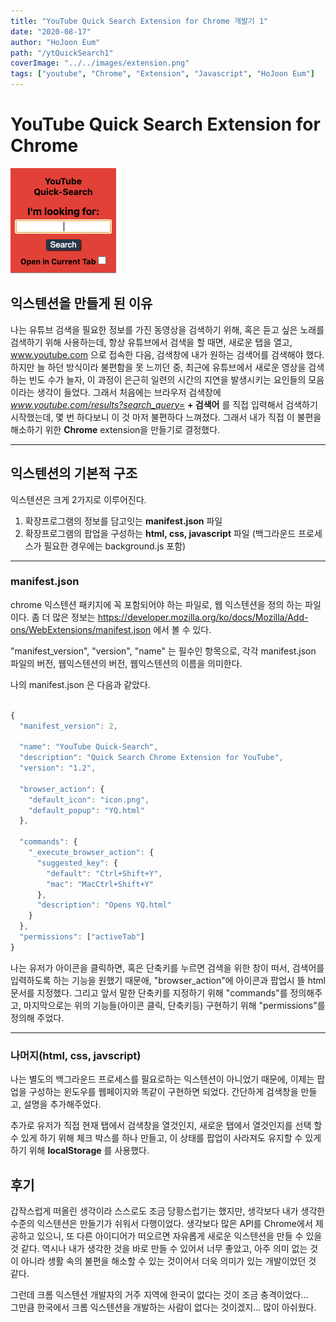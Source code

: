 ```yaml
---
title: "YouTube Quick Search Extension for Chrome 개발기 1"
date: "2020-08-17"
author: "HoJoon Eum"
path: "/ytQuickSearch1"
coverImage: "../../images/extension.png"
tags: ["youtube", "Chrome", "Extension", "Javascript", "HoJoon Eum"]
---
```


# YouTube Quick Search Extension for Chrome

![extension screenshot](../../images/extension.png)

## 익스텐션을 만들게 된 이유

나는 유튜브 검색을 필요한 정보를 가진 동영상을 검색하기 위해, 혹은 듣고 싶은 노래를 검색하기 위해
사용하는데, 항상 유튜브에서 검색을 할 때면, 새로운 탭을 열고, www.youtube.com 으로 접속한 다음,
검색창에 내가 원하는 검색어를 검색해야 했다. 하지만 늘 하던 방식이라 불편함을 못 느끼던 중, 최근에 유튜브에서
새로운 영상을 검색하는 빈도 수가 늘자, 이 과정이 은근히 일련의 시간의 지연을 발생시키는 요인들의 모음이라는
생각이 들었다. 그래서 처음에는 브라우저 검색창에 _www.youtube.com/results?search_query=_ **+ 검색어** 를 직접 입력해서 검색하기 시작했는데, 몇 번 하다보니 이 것 마저 불편하다 느껴졌다.
그래서 내가 직접 이 불편을 해소하기 위한 **Chrome** extension을 만들기로 결정했다.

---

## 익스텐션의 기본적 구조

익스텐션은 크게 2가지로 이루어진다.

1. 확장프로그램의 정보를 담고잇는 **manifest.json** 파일
2. 확장프로그램의 팝업을 구성하는 **html, css, javascript** 파일 (백그라운드 프로세스가 필요한 경우에는 background.js 포함)

---

### manifest.json

chrome 익스텐션 패키지에 꼭 포함되어야 하는 파일로, 웹 익스텐션을 정의 하는 파일이다.
좀 더 많은 정보는 https://developer.mozilla.org/ko/docs/Mozilla/Add-ons/WebExtensions/manifest.json 에서 볼 수 있다.

"manifest_version", "version", "name" 는 필수인 항목으로, 각각
manifest.json 파일의 버전, 웹익스텐션의 버전, 웹익스텐션의 이름을 의미한다.

나의 manifest.json 은 다음과 같았다.

```javascript

{
  "manifest_version": 2,

  "name": "YouTube Quick-Search",
  "description": "Quick Search Chrome Extension for YouTube",
  "version": "1.2",

  "browser_action": {
    "default_icon": "icon.png",
    "default_popup": "YQ.html"
  },

  "commands": {
    "_execute_browser_action": {
      "suggested_key": {
        "default": "Ctrl+Shift+Y",
        "mac": "MacCtrl+Shift+Y"
      },
      "description": "Opens YQ.html"
    }
  },
  "permissions": ["activeTab"]
}

```

나는 유저가 아이콘을 클릭하면, 혹은 단축키를 누르면 검색을 위한 창이 떠서, 검색어를 입력하도록
하는 기능을 원했기 때문애, "browser_action"에 아이콘과 팝업시 뜰 html 문서를 지정했다.
그리고 앞서 말한 단축키를 지정하기 위해 "commands"를 정의해주고, 마지막으로는 위의 기능들(아이콘 클릭, 단축키등) 구현하기 위해 "permissions"를 정의해 주었다.

---

### 나머지(html, css, javscript)

나는 별도의 백그라운드 프로세스를 필요로하는 익스텐션이 아니었기 때문에,
이제는 팝업을 구성하는 윈도우를 웹페이지와 똑같이 구현하면 되었다. 간단하게 검색창을 만들고,
설명을 추가해주었다.

추가로 유저가 직접 현재 탭에서 검색창을 열것인지, 새로운 탭에서 열것인지를 선택 할 수 있게
하기 위해 체크 박스를 하나 만들고, 이 상태를 팝업이 사라져도 유지할 수 있게하기 위해 **localStorage** 를 사용했다.

## 후기

갑작스럽게 떠올린 생각이라 스스로도 조금 당황스럽기는 했지만, 생각보다 내가 생각한 수준의
익스텐션은 만들기가 쉬워서 다행이었다. 생각보다 많은 API를 Chrome에서 제공하고 있으니,
또 다른 아이디어가 떠오르면 자유롭게 새로운 익스텐션을 만들 수 있을 것 같다.
역시나 내가 생각한 것을 바로 만들 수 있어서 너무 좋았고, 아주 의미 없는 것이 아니라
생활 속의 불편을 해소할 수 있는 것이어서 더욱 의미가 있는 개발이었던 것 같다.

그런데 크롬 익스텐션 개발자의 거주 지역에 한국이 없다는 것이 조금 충격이었다...  
그만큼 한국에서 크롬 익스텐션을 개발하는 사람이 없다는 것이겠지... 많이 아쉬웠다.
